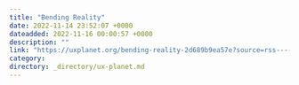```yaml
---
title: "Bending Reality"
date: 2022-11-14 23:52:07 +0000
dateadded: 2022-11-16 00:00:57 +0000
description: ""
link: "https://uxplanet.org/bending-reality-2d689b9ea57e?source=rss----819cc2aaeee0---4"
category:
directory: _directory/ux-planet.md
---
```

